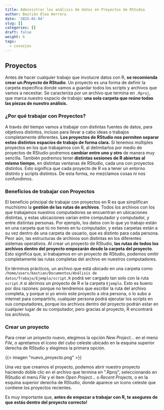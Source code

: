 ```yaml
---
title: Administrar los análisis de datos en Proyectos de RStudio
author: Bastián Olea Herrera
date: '2025-01-04'
slug: []
categories: []
draft: false
weight: 6
tags:
  - consejos
---
```


## Proyectos
Antes de hacer cualquier trabajo que involucre datos con R, **se recomienda crear un _Proyecto_ de RStudio**. Un proyecto es una forma de definir la carpeta específica donde vamos a guardar todos los scripts y archivos que vamos a necesitar. Se caracteriza por un archivo que termina en `.Rproj`, que marca nuestro espacio de trabajo: **una sola carpeta que reúne todas las piezas de nuestro análisis.**

### ¿Por qué trabajar con Proyectos? 

A través del tiempo vamos a trabajar con distintas fuentes de datos, para objetivos distintos, incluso para llevar a cabo ideas o trabajos completamente diferentes. **Los proyectos de RStudio nos permiten separar estos distintos espacios de trabajo de forma clara.** Si tenemos múltiples proyectos en los que trabajamos con R, al delimitarlos por medio de proyectos de RStudio podremos **cambiar entre uno y otro** de manera muy sencilla. También podremos tener **distintas sesiones de R abiertas al mismo tiempo**, en distintas ventanas de RStudio, cada una con proyectos distintos. Esto significa que cada proyecto de R va a tener un entorno distinto y scripts distintos. De esta forma, no mezclamos cosas ni nos confundimos.

### Beneficios de trabajar con Proyectos

El beneficio principal de trabajar con proyectos en R es que simplifican muchísimo la **gestión de las rutas de archivos**. Todos los archivos con los que trabajamos nuestros computadores se encuentran en ubicaciones distintas, y estas ubicaciones varían entre computador y computador, y entre distintas personas. Por ejemplo, los datos con lo que yo trabajo están en una carpeta que tú no tienes en tu computador, y estas carpetas están a su vez dentro de una carpeta de usuario, que es distinto para cada persona. Peor aún, las estructuras de archivos son distintas en los diferentes sistemas operativos. Al crear un proyecto de RStudio, **las rutas de todos los archivos dentro del proyecto empezarán desde la carpeta del proyecto**. Esto significa que, si trabajamos en un proyecto de RStudio, podemos omitir completamente las rutas completas del archivo en nuestros computadores. 

En términos prácticos, un archivo que está ubicado en una carpeta como `/home/users/bastian/Documentos/Análisis de datos/Trabajo/Ejemplo/script.R` podrá ser cargado tan solo con la ruta `script.R` si abrimos un proyecto de R e la carpeta `Ejemplo`. Esto es bueno por dos razones: porque no tendremos que escribir la ruta del archivo completa, y porque si yo envío este proyecto a otra persona, o lo subo a internet para compartirlo, cualquier persona podrá ejecutar los scripts en sus computadores, porque los archivos dentro del proyecto podrán estar en cualquier lugar de su computador, pero gracias al proyecto, R encontrará los archivos.

### Crear un proyecto

Para crear un proyecto nuevo, elegimos la opción _New Project..._ en el menú _File_, o apretamos el ícono del cubo celeste ubicado en la esquina superior derecha de RStudio y elegimos la primera opción. 

{{< imagen "nuevo_proyecto.png" >}}

Una vez que creamos el proyecto, podemos abrir nuestro proyecto haciendo doble clic en el archivo que termina en ".Rproj", seleccionando en RStudio el menú _File_ y el ítem _Open Project..._ o _Recent Projects_, o en la esquina superior derecha de RStudio, donde aparece un icono celeste que contiene los proyectos recientes.

Es muy importante que, **antes de empezar a trabajar con R, te asegures de que estás dentro del proyecto correcto!**